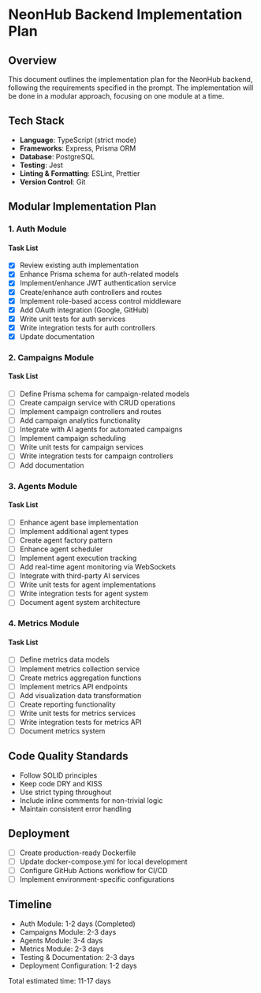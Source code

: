 # NeonHub Backend Implementation Plan

## Overview
This document outlines the implementation plan for the NeonHub backend, following the requirements specified in the prompt. The implementation will be done in a modular approach, focusing on one module at a time.

## Tech Stack
- **Language**: TypeScript (strict mode)
- **Frameworks**: Express, Prisma ORM
- **Database**: PostgreSQL
- **Testing**: Jest
- **Linting & Formatting**: ESLint, Prettier
- **Version Control**: Git

## Modular Implementation Plan

### 1. Auth Module
#### Task List
- [x] Review existing auth implementation
- [x] Enhance Prisma schema for auth-related models
- [x] Implement/enhance JWT authentication service
- [x] Create/enhance auth controllers and routes
- [x] Implement role-based access control middleware
- [x] Add OAuth integration (Google, GitHub)
- [x] Write unit tests for auth services
- [x] Write integration tests for auth controllers
- [x] Update documentation

### 2. Campaigns Module
#### Task List
- [ ] Define Prisma schema for campaign-related models
- [ ] Create campaign service with CRUD operations
- [ ] Implement campaign controllers and routes
- [ ] Add campaign analytics functionality
- [ ] Integrate with AI agents for automated campaigns
- [ ] Implement campaign scheduling
- [ ] Write unit tests for campaign services
- [ ] Write integration tests for campaign controllers
- [ ] Add documentation

### 3. Agents Module
#### Task List
- [ ] Enhance agent base implementation
- [ ] Implement additional agent types
- [ ] Create agent factory pattern
- [ ] Enhance agent scheduler
- [ ] Implement agent execution tracking
- [ ] Add real-time agent monitoring via WebSockets
- [ ] Integrate with third-party AI services
- [ ] Write unit tests for agent implementations
- [ ] Write integration tests for agent system
- [ ] Document agent system architecture

### 4. Metrics Module
#### Task List
- [ ] Define metrics data models
- [ ] Implement metrics collection service
- [ ] Create metrics aggregation functions
- [ ] Implement metrics API endpoints
- [ ] Add visualization data transformation
- [ ] Create reporting functionality
- [ ] Write unit tests for metrics services
- [ ] Write integration tests for metrics API
- [ ] Document metrics system

## Code Quality Standards
- Follow SOLID principles
- Keep code DRY and KISS
- Use strict typing throughout
- Include inline comments for non-trivial logic
- Maintain consistent error handling

## Deployment
- [ ] Create production-ready Dockerfile
- [ ] Update docker-compose.yml for local development
- [ ] Configure GitHub Actions workflow for CI/CD
- [ ] Implement environment-specific configurations

## Timeline
- Auth Module: 1-2 days (Completed)
- Campaigns Module: 2-3 days
- Agents Module: 3-4 days
- Metrics Module: 2-3 days
- Testing & Documentation: 2-3 days
- Deployment Configuration: 1-2 days

Total estimated time: 11-17 days 